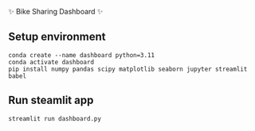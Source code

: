 ✨ Bike Sharing Dashboard ✨

## Setup environment
```
conda create --name dashboard python=3.11
conda activate dashboard
pip install numpy pandas scipy matplotlib seaborn jupyter streamlit babel
```

## Run steamlit app
```
streamlit run dashboard.py
```
